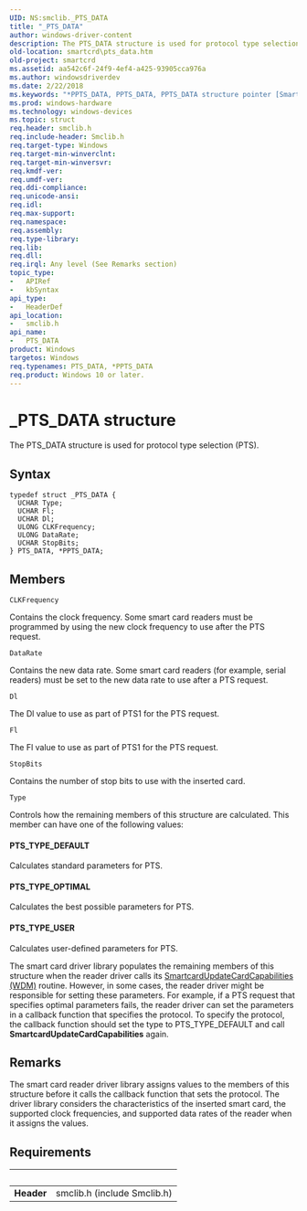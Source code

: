 ```yaml
---
UID: NS:smclib._PTS_DATA
title: "_PTS_DATA"
author: windows-driver-content
description: The PTS_DATA structure is used for protocol type selection (PTS).
old-location: smartcrd\pts_data.htm
old-project: smartcrd
ms.assetid: aa542c6f-24f9-4ef4-a425-93905cca976a
ms.author: windowsdriverdev
ms.date: 2/22/2018
ms.keywords: "*PPTS_DATA, PPTS_DATA, PPTS_DATA structure pointer [Smart Card Reader Devices], PTS_DATA, PTS_DATA structure [Smart Card Reader Devices], _PTS_DATA, scstruct_8540d432-b29a-4227-a305-da7aba23a26d.xml, smartcrd.pts_data, smclib/PPTS_DATA, smclib/PTS_DATA"
ms.prod: windows-hardware
ms.technology: windows-devices
ms.topic: struct
req.header: smclib.h
req.include-header: Smclib.h
req.target-type: Windows
req.target-min-winverclnt: 
req.target-min-winversvr: 
req.kmdf-ver: 
req.umdf-ver: 
req.ddi-compliance: 
req.unicode-ansi: 
req.idl: 
req.max-support: 
req.namespace: 
req.assembly: 
req.type-library: 
req.lib: 
req.dll: 
req.irql: Any level (See Remarks section)
topic_type:
-	APIRef
-	kbSyntax
api_type:
-	HeaderDef
api_location:
-	smclib.h
api_name:
-	PTS_DATA
product: Windows
targetos: Windows
req.typenames: PTS_DATA, *PPTS_DATA
req.product: Windows 10 or later.
---
```


# _PTS_DATA structure
The PTS_DATA structure is used for protocol type selection (PTS).

## Syntax
````
typedef struct _PTS_DATA {
  UCHAR Type;
  UCHAR Fl;
  UCHAR Dl;
  ULONG CLKFrequency;
  ULONG DataRate;
  UCHAR StopBits;
} PTS_DATA, *PPTS_DATA;
````

## Members


`CLKFrequency`

Contains the clock frequency. Some smart card readers must be programmed by using the new clock frequency to use after the PTS request.

`DataRate`

Contains the new data rate. Some smart card readers (for example, serial readers) must be set to the new data rate to use after a PTS request.

`Dl`

The Dl value to use as part of PTS1 for the PTS request.

`Fl`

The Fl value to use as part of PTS1 for the PTS request.

`StopBits`

Contains the number of stop bits to use with the inserted card.

`Type`

Controls how the remaining members of this structure are calculated. This member can have one of the following values:





#### PTS_TYPE_DEFAULT

Calculates standard parameters for PTS.



#### PTS_TYPE_OPTIMAL

Calculates the best possible parameters for PTS.



#### PTS_TYPE_USER

Calculates user-defined parameters for PTS.

The smart card driver library populates the remaining members of this structure when the reader driver calls its <a href="https://msdn.microsoft.com/library/windows/hardware/ff548972">SmartcardUpdateCardCapabilities (WDM)</a> routine. However, in some cases, the reader driver might be responsible for setting these parameters. For example, if a PTS request that specifies optimal parameters fails, the reader driver can set the parameters in a callback function that specifies the protocol. To specify the protocol, the callback function should set the type to PTS_TYPE_DEFAULT and call <b>SmartcardUpdateCardCapabilities</b> again.

## Remarks
The smart card reader driver library assigns values to the members of this structure before it calls the callback function that sets the protocol. The driver library considers the characteristics of the inserted smart card, the supported clock frequencies, and supported data rates of the reader when it assigns the values.

## Requirements
| &nbsp; | &nbsp; |
| ---- |:---- |
| **Header** | smclib.h (include Smclib.h) |